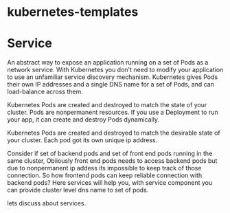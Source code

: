 # kubernetes-templates

# Service 

An abstract way to expose an application running on a set of Pods as a network service.
With Kubernetes you don't need to modify your application to use an unfamiliar service discovery mechanism. Kubernetes gives Pods their own IP addresses and a single DNS name for a set of Pods, and can load-balance across them.


Kubernetes Pods are created and destroyed to match the state of your cluster. Pods are nonpermanent resources. If you use a Deployment to run your app, it can create and destroy Pods dynamically.

Kubernetes Pods are created and destroyed to match the desirable state of your cluster. Each pod got its own unique ip address.  

Consider if set of backend pods and set of front end pods running in the same cluster, Obiiously front end pods needs to access backend pods but due to nonpermanent ip addess its impossible to keep track of those connection. So how frontend pods can keep reliable connection with backend pods? Here services will help you, with service component you can provide cluster level dns name to set of pods. 

lets discuss about services.